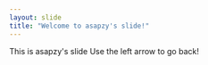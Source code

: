 ```yaml
---
layout: slide
title: "Welcome to asapzy's slide!"
---
```

This is asapzy's slide
Use the left arrow to go back!